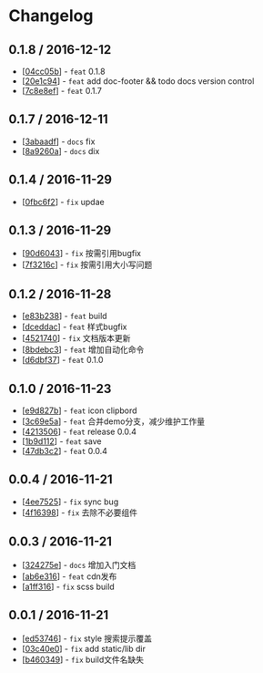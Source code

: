 # Changelog 


## 0.1.8 / 2016-12-12 

  * [[04cc05b](http://gitlab.alibaba-inc.com/qn/QNUI-OPEN/commit/04cc05ba60edaa37afa18b598b5a93d43e51d921)] - `feat` 0.1.8 
  * [[20e1c94](http://gitlab.alibaba-inc.com/qn/QNUI-OPEN/commit/20e1c94c7e2bead3414c74d7ef5ddaae25dd94de)] - `feat` add doc-footer && todo docs version control 
  * [[7c8e8ef](http://gitlab.alibaba-inc.com/qn/QNUI-OPEN/commit/7c8e8ef6945f6a00ef2f52eb8cef4e53e4b9fcc1)] - `feat` 0.1.7 

## 0.1.7 / 2016-12-11 

  * [[3abaadf](http://gitlab.alibaba-inc.com/qn/QNUI-OPEN/commit/3abaadf0be08eef783394db1ecd2a0d6f1fda4bb)] - `docs` fix 
  * [[8a9260a](http://gitlab.alibaba-inc.com/qn/QNUI-OPEN/commit/8a9260af78b71e155433a45a33493ae6773af996)] - `docs` dix 

## 0.1.4 / 2016-11-29 

  * [[0fbc6f2](http://gitlab.alibaba-inc.com/qn/QNUI-OPEN/commit/0fbc6f2132b6426d39d3083fdf5ba0212e9b8c9e)] - `fix` updae 

## 0.1.3 / 2016-11-29 

  * [[90d6043](http://gitlab.alibaba-inc.com/qn/QNUI-OPEN/commit/90d604331d77551e7f6ba63bc41d85dd4730e243)] - `fix` 按需引用bugfix 
  * [[7f3216c](http://gitlab.alibaba-inc.com/qn/QNUI-OPEN/commit/7f3216c7fa93669d097f550b5d70c03d8d537a3a)] - `fix` 按需引用大小写问题 

## 0.1.2 / 2016-11-28 

  * [[e83b238](http://gitlab.alibaba-inc.com/qn/QNUI-OPEN/commit/e83b23898e316beb3950141e1fb96688ba8474a1)] - `feat` build 
  * [[dceddac](http://gitlab.alibaba-inc.com/qn/QNUI-OPEN/commit/dceddacd6feec0d64016efe6901635883b2e3a82)] - `feat` 样式bugfix 
  * [[4521740](http://gitlab.alibaba-inc.com/qn/QNUI-OPEN/commit/45217406e511ab5030747332999547779e782709)] - `fix` 文档版本更新 
  * [[8bdebc3](http://gitlab.alibaba-inc.com/qn/QNUI-OPEN/commit/8bdebc336e3a6d6b0e29b3438eebbef3b74a9559)] - `feat` 增加自动化命令 
  * [[d6dbf37](http://gitlab.alibaba-inc.com/qn/QNUI-OPEN/commit/d6dbf3785d1e2847652216f8ae77e10fe9b8bc5f)] - `feat` 0.1.0 

## 0.1.0 / 2016-11-23 

  * [[e9d827b](http://gitlab.alibaba-inc.com/qn/QNUI-OPEN/commit/e9d827b20a389f2e9c4cd463ee1d48dc83f27d76)] - `feat` icon clipbord 
  * [[3c69e5a](http://gitlab.alibaba-inc.com/qn/QNUI-OPEN/commit/3c69e5a8ca73270e0a48b283efc0c432517a3a09)] - `feat` 合并demo分支，减少维护工作量 
  * [[4213506](http://gitlab.alibaba-inc.com/qn/QNUI-OPEN/commit/421350608df242503d01eadfbe0432c43a5b6942)] - `feat` release 0.0.4 
  * [[1b9d112](http://gitlab.alibaba-inc.com/qn/QNUI-OPEN/commit/1b9d1129d32aa0528b4d094ef2f5284cf326db50)] - `feat` save 
  * [[47db3c2](http://gitlab.alibaba-inc.com/qn/QNUI-OPEN/commit/47db3c21e70a4cceb27e534457237bf28da96197)] - `feat` 0.0.4 

## 0.0.4 / 2016-11-21 

  * [[4ee7525](http://gitlab.alibaba-inc.com/qn/QNUI-OPEN/commit/4ee752592e410f3ffb87a467ae6c198f1da8d84d)] - `fix` sync bug 
  * [[4f16398](http://gitlab.alibaba-inc.com/qn/QNUI-OPEN/commit/4f16398dcf72e5e5a30b5a5ef90590ca1cbad780)] - `fix` 去除不必要组件 

## 0.0.3 / 2016-11-21 

  * [[324275e](http://gitlab.alibaba-inc.com/qn/QNUI-OPEN/commit/324275ee34431e9d3b62abbcddd38467537af91d)] - `docs` 增加入门文档 
  * [[ab6e316](http://gitlab.alibaba-inc.com/qn/QNUI-OPEN/commit/ab6e31606822c6dc3ec40309743ba5c3a0b60f4b)] - `feat` cdn发布 
  * [[a1ff316](http://gitlab.alibaba-inc.com/qn/QNUI-OPEN/commit/a1ff316ebabed6cb15c3e3303c43bda0a7213801)] - `fix` scss build 

## 0.0.1 / 2016-11-21 

  * [[ed53746](http://gitlab.alibaba-inc.com/qn/QNUI-OPEN/commit/ed53746a0d477a07012bb960cb6b1d2198451f4f)] - `fix` style 搜索提示覆盖 
  * [[03c40e0](http://gitlab.alibaba-inc.com/qn/QNUI-OPEN/commit/03c40e086357f7891a7aea33960f71b07a185e6d)] - `fix` add static/lib dir 
  * [[b460349](http://gitlab.alibaba-inc.com/qn/QNUI-OPEN/commit/b4603496edf80b9beceb2bbfc65828b81fd2ba60)] - `fix` build文件名缺失 
